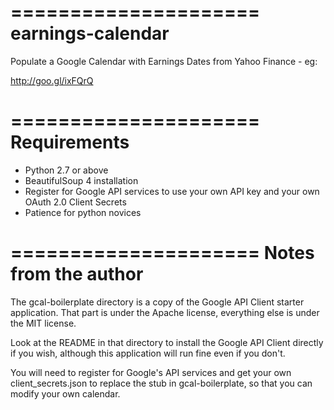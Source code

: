 =====================
earnings-calendar
=====================
Populate a Google Calendar with Earnings Dates from Yahoo Finance - eg:

http://goo.gl/ixFQrQ

=====================
Requirements
=====================
- Python 2.7 or above
- BeautifulSoup 4 installation
- Register for Google API services to use your own API key and your own OAuth 2.0 Client Secrets
- Patience for python novices

=====================
Notes from the author
=====================
The gcal-boilerplate directory is a copy of the Google API Client starter application. That part is under the Apache license, everything else is under the MIT license.

Look at the README in that directory to install the Google API Client directly if you wish, although this application will run fine even if you don't.

You will need to register for Google's API services and get your own client_secrets.json to replace the stub in gcal-boilerplate, so that you can modify your own calendar.
